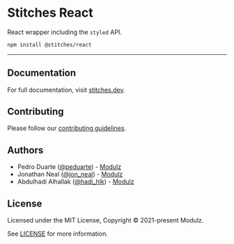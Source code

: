 # Stitches React

React wrapper including the `styled` API.

```sh
npm install @stitches/react
```

---

## Documentation

For full documentation, visit [stitches.dev](https://stitches.dev).

## Contributing

Please follow our [contributing guidelines](./CONTRIBUTING.md).

## Authors

- Pedro Duarte ([@peduarte](https://twitter.com/peduarte)) - [Modulz](https://modulz.app)
- Jonathan Neal ([@jon_neal](https://twitter.com/jon_neal)) - [Modulz](https://modulz.app)
- Abdulhadi Alhallak ([@hadi_hlk](https://twitter.com/hadi_hlk)) - [Modulz](https://modulz.app)

## License

Licensed under the MIT License, Copyright © 2021-present Modulz.

See [LICENSE](./LICENSE.md) for more information.
